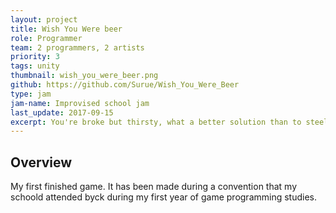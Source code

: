 ```yaml
---
layout: project
title: Wish You Were beer
role: Programmer
team: 2 programmers, 2 artists
priority: 3
tags: unity
thumbnail: wish_you_were_beer.png
github: https://github.com/Surue/Wish_You_Were_Beer
type: jam
jam-name: Improvised school jam 
last_update: 2017-09-15
excerpt: You're broke but thirsty, what a better solution than to steel beer from those who went to the bathroom. First game ever finished, it was my first experience working with a team, importing 3D models, applying materials, playing with lights and implementing the QTE system.
---
```


## Overview
My first finished game. It has been made during a convention that my schoold attended byck during my first year of game programming studies. 
